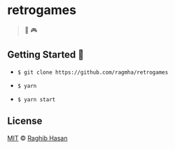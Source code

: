 # retrogames
> 👾 🎮

## Getting Started 🚀

* ```$ git clone https://github.com/ragmha/retrogames```

* ```$ yarn```

* ```$ yarn start ```

## License
[MIT](./license) © [Raghib Hasan](http://raghibm.com/)
